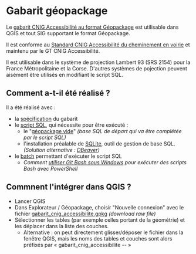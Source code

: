 # Gabarit géopackage

Le [gabarit CNIG Accessibilité au format Géopackage](https://github.com/cnigfr/schema-accessibilite-voirie/blob/main/Standard/Gabarit%20geopackage/gabarit_cnig_accessibilite.gpkg) est utilisable dans QGIS et tout SIG supportant le format Géopackage. 

Il est conforme au [Standard CNIG Accessibilité du cheminement en voirie](https://cnig.gouv.fr/ressources-accessibilite-a25335.html) et maintenu par le GT CNIG Accessibilité.

Il est utilisable dans le système de projection Lambert 93 (SRS 2154) pour la France Métropolitaine et la Corse. D'autres systèmes de pojection peuvent aisément être utilisés en modifiant le script SQL.

## Comment a-t-il été réalisé ?

Il a été réalisé avec :
- la [spécification](https://github.com/cnigfr/schema-accessibilite-voirie/blob/main/Standard/Gabarit%20geopackage/250828_sp%C3%A9cification_gabarit_CNIG_Accessibilit%C3%A9.md) du gabarit 
- le [script SQL](https://github.com/cnigfr/schema-accessibilite-voirie/blob/main/Standard/Gabarit%20geopackage/script_gabarit_CNIG_Accessibilit%C3%A9.sql), qui nécessite pour être exécuté :
  - le "[géopackage vide](https://github.com/cnigfr/schema-accessibilite-voirie/blob/main/Standard/Gabarit%20geopackage/gpkg_vide_from_QGIS.gpkg)" _(base SQL de départ qui va être complétée par le script SQL)_
  - l'installation préalable de [SQLite](https://www.sqlite.org/about.html), outil de gestion de base SQL. _(Solution alternative : [DBeaver](https://dbeaver.io/download/))_
- le [batch](https://github.com/cnigfr/schema-accessibilite-voirie/blob/main/Standard/Gabarit%20geopackage/batch.sh) permettant d'exécuter le script SQL
  - _Comment [utiliser Git Bash sous Windows](https://sps--lab-org.translate.goog/post/2024_windows_bash/?_x_tr_sl=en&_x_tr_tl=fr&_x_tr_hl=fr&_x_tr_pto=rq) pour exécuter des scripts Bash avec PowerShell_

## Commnent l'intégrer dans QGIS ?

- Lancer QGIS
- Dans Explorateur / Géopackage, choisir "Nouvelle connexion" avec le fichier [gabarit_cnig_accessibilite.gpkg](https://github.com/cnigfr/schema-accessibilite-voirie/blob/main/Standard/Gabarit%20geopackage/gabarit_cnig_accessibilite.gpkg) _(download raw file)_
 - Sélectionner les tables (par exemple celles portant de la géométrie) et les déplacer dans la liste des couches.
   - Alternative : on peut directement glisser/déposer le fichier dans la fenêtre QGIS, mais les noms des tables et couches sont alors préfixés par « gabarit_cnig_accessibilite -- »





























